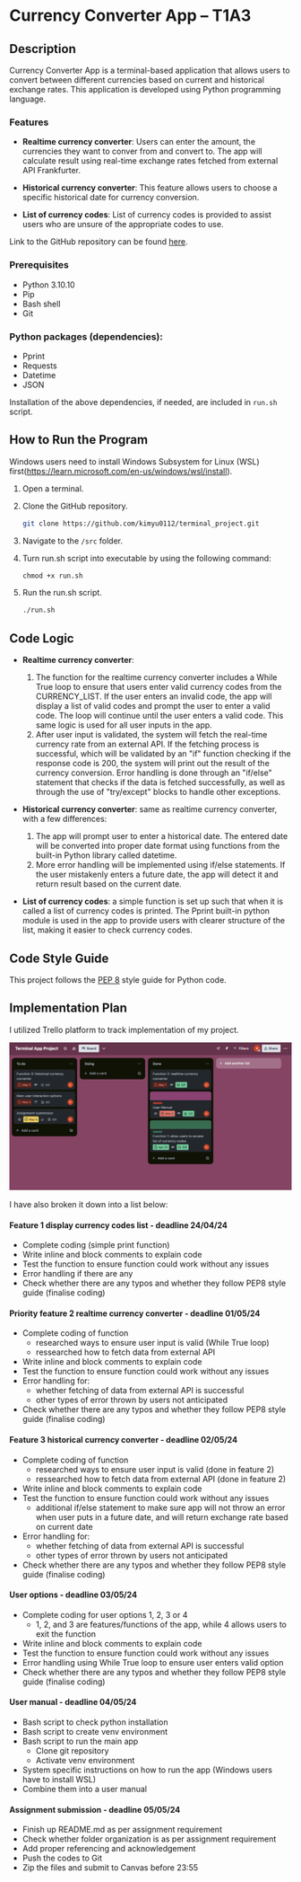 # Currency Converter App – T1A3

## Description

Currency Converter App is a terminal-based application that allows users to convert between different currencies based on current and historical exchange rates. This application is developed using Python programming language.

### Features

- **Realtime currency converter**: Users can enter the amount, the currencies they want to conver from and convert to. The app will calculate result using real-time exchange rates fetched from external API Frankfurter.

- **Historical currency converter**: This feature allows users to choose a specific historical date for currency conversion.

- **List of currency codes**: List of currency codes is provided to assist users who are unsure of the appropriate codes to use.

Link to the GitHub repository can be found [here](https://github.com/kimyu0112/terminal_project).

### Prerequisites
- Python 3.10.10
- Pip
- Bash shell
- Git

### Python packages (dependencies):
- Pprint
- Requests
- Datetime
- JSON

Installation of the above dependencies, if needed, are included in `run.sh` script.

## How to Run the Program

Windows users need to install Windows Subsystem for Linux (WSL) first(https://learn.microsoft.com/en-us/windows/wsl/install).

1. Open a terminal.

2. Clone the GitHub repository.
    ```sh
    git clone https://github.com/kimyu0112/terminal_project.git
    ```
3. Navigate to the `/src` folder.

4. Turn run.sh script into executable by using the following command:
    ```sh
    chmod +x run.sh
    ```
5. Run the run.sh script.
    ```sh
    ./run.sh
    ```

## Code Logic

- **Realtime currency converter**: 
  1. The function for the realtime currency converter includes a While True loop to ensure that users enter valid currency codes from the CURRENCY_LIST. If the user enters an invalid code, the app will display a list of valid codes and prompt the user to enter a valid code. The loop will continue until the user enters a valid code. This same logic is used for all user inputs in the app.
  2. After user input is validated, the system will fetch the real-time currency rate from an external API. If the fetching process is successful, which will be validated by an "if" function checking if the response code is 200, the system will print out the result of the currency conversion. Error handling is done through an "if/else" statement that checks if the data is fetched successfully, as well as through the use of "try/except" blocks to handle other exceptions.

- **Historical currency converter**: same as realtime currency converter, with a few differences:
  1. The app will prompt user to enter a historical date. The entered date will be converted into proper date format using functions from the built-in Python library called datetime.
  2. More error handling will be implemented using if/else statements. If the user mistakenly enters a future date, the app will detect it and return result based on the current date.

- **List of currency codes**: a simple function is set up such that when it is called a list of currency codes is printed. The Pprint built-in python module is used in the app to provide users with clearer structure of the list, making it easier to check currency codes.

## Code Style Guide

This project follows the [PEP 8](https://pep8.org/) style guide for Python code.

## Implementation Plan

I utilized Trello platform to track implementation of my project. 

![Trello Project Tasks](/docs/Trello%20Tasks%20Overview.png)

I have also broken it down into a list below:

#### Feature 1 display currency codes list - deadline 24/04/24
- Complete coding (simple print function)
- Write inline and block comments to explain code
- Test the function to ensure function could work without any issues
- Error handling if there are any
- Check whether there are any typos and whether they follow PEP8 style guide (finalise coding)

#### Priority feature 2 realtime currency converter - deadline 01/05/24 
- Complete coding of function
  - researched ways to ensure user input is valid (While True loop)
  - ressearched how to fetch data from external API
- Write inline and block comments to explain code
- Test the function to ensure function could work without any issues
- Error handling for:
  - whether fetching of data from external API is successful
  - other types of error thrown by users not anticipated
- Check whether there are any typos and whether they follow PEP8 style guide (finalise coding)
  
#### Feature 3 historical currency converter - deadline 02/05/24
- Complete coding of function
  - researched ways to ensure user input is valid (done in feature 2)
  - ressearched how to fetch data from external API (done in feature 2)
- Write inline and block comments to explain code
- Test the function to ensure function could work without any issues
  - additional if/else statement to make sure app will not throw an error when user puts in a future date, and will return exchange rate based on current date
- Error handling for:
  - whether fetching of data from external API is successful
  - other types of error thrown by users not anticipated
- Check whether there are any typos and whether they follow PEP8 style guide (finalise coding)

#### User options - deadline 03/05/24
- Complete coding for user options 1, 2, 3 or 4
  - 1, 2, and 3 are features/functions of the app, while 4 allows users to exit the function
- Write inline and block comments to explain code
- Test the function to ensure function could work without any issues
- Error handling using While True loop to ensure user enters valid option
- Check whether there are any typos and whether they follow PEP8 style guide (finalise coding)

#### User manual - deadline 04/05/24
- Bash script to check python installation
- Bash script to create venv environment
- Bash script to run the main app
  - Clone git repository
  - Activate venv environment
- System specific instructions on how to run the app (Windows users have to install WSL)
- Combine them into a user manual

#### Assignment submission - deadline 05/05/24
- Finish up README.md as per assignment requirement
- Check whether folder organization is as per assignment requirement
- Add proper referencing and acknowledgement
- Push the codes to Git
- Zip the files and submit to Canvas  before 23:55